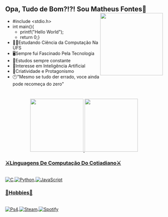 ## Opa, Tudo de Bom?!?! Sou Matheus Fontes👋 <img align="right" src="https://media.tenor.com/G4kr-EuOh_wAAAAC/solo-leveling.gif" width="200" />
 - #include <stdio.h>
 - int main(){
   - printf("Hello World");
   - return 0;}
 - 👨‍🎓Estudando Ciência da Computação Na UFS
 - 🖥️Sempre fui Fascinado Pela Tecnologia
 - 📘Estudos sempre constante
 - 🤖Interesse em Inteligência Artificial
 - 👊Criatividade e Protagonismo
 - 🕛"Mesmo se tudo der errado, voce ainda pode recomeça do zero"

#

<div align="center">
<a href="#">
  <img height="170em" src="https://github-readme-stats.vercel.app/api?username=Ultedad&show_icons=true&theme=midnight-purple&include_all_commits=false&count_private=true"/>
  <img height="170em" src="https://github-readme-stats.vercel.app/api/top-langs/?username=Ultedad&layout=compact&langs_count=8&theme=midnight-purple"/><br>
</div> 


### ⚔️Linguagens De Computação Do Cotiadiano⚔️

<div style="display: inline_block"><br/>
  <img align="center" alt="C" src="https://img.shields.io/badge/C-00599C?style=for-the-badge&logo=c&logoColor=white" />
  <img align="center" alt="Python" src="https://img.shields.io/badge/Python-14354C?style=for-the-badge&logo=python&logoColor=white" />
  <img align="center" alt="JavaScript" src="https://img.shields.io/badge/JavaScript-323330?style=for-the-badge&logo=javascript&logoColor=F7DF1E" />
</div>

### 🚀Hobbies🚀

<div style="display: inline_block"><br/>
  <img align="center" alt="Ps4" src="https://img.shields.io/badge/PlayStation-003791?style=for-the-badge&logo=playstation&logoColor=white" />
  <img align="center" alt="Steam" src="https://img.shields.io/badge/Steam-000000?style=for-the-badge&logo=steam&logoColor=white" />
  <img align="center" alt="Spotify" src="https://img.shields.io/badge/Spotify-1ED760?&style=for-the-badge&logo=spotify&logoColor=white" />
  
  
</div>

  
  

